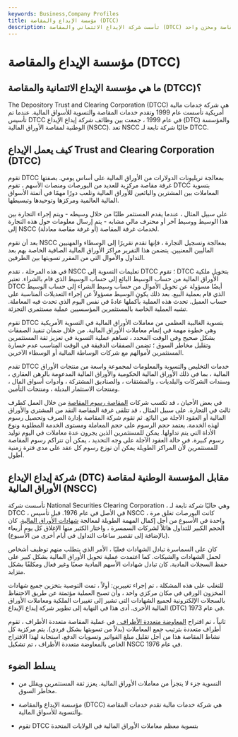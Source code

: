 ```yaml
---
keywords: Business,Company Profiles
title: مؤسسة الإيداع والمقاصة (DTCC)
description: تأسست شركة الإيداع الائتماني والمقاصة (DTCC) في عام 1999 ، وهي شركة قابضة تتكون من خمس شركات مقاصة ومخزن واحد.
---
```


# مؤسسة الإيداع والمقاصة (DTCC)
## ما هي مؤسسة الإيداع الائتمانية والمقاصة (DTCC)؟

The Depository Trust and Clearing Corporation (DTCC) هي شركة خدمات مالية أمريكية تأسست عام 1999 وتقدم خدمات المقاصة والتسوية للأسواق المالية. عندما تم تأسيس DTCC في عام 1999 ، جمعت بين وظائف شركة إيداع الإيداع (DTC) والمؤسسة الوطنية لمقاصة الأوراق المالية (NSCC). تعد NSCC حاليًا شركة تابعة لـ DTCC.

## كيف يعمل الإيداع Trust and Clearing Corporation (DTCC)

تقوم DTCC بمعالجة تريليونات الدولارات من الأوراق المالية على أساس يومي. بصفتها غرفة مقاصة مركزية للعديد من البورصات ومنصات الأسهم ، تقوم DTCC بتسوية المعاملات بين المشترين والبائعين للأوراق المالية وتلعب دورًا مهمًا في أتمتة الأسواق المالية العالمية ومركزها وتوحيدها وتبسيطها.

على سبيل المثال ، عندما يقدم المستثمر طلبًا من خلال وسيطه - ويتم إجراء التجارة بين هذا الوسيط ووسيط آخر أو محترف مالي مشابه - يتم إرسال معلومات حول هذه التجارة إلى NSCC (أو غرفة مقاصة معادلة) لخدمات غرفة المقاصة.

بعد أن تقوم NSCC بمعالجة وتسجيل التجارة ، فإنها تقدم تقريرًا إلى الوسطاء والمهنيين الماليين المعنيين. يتضمن هذا التقرير مراكز الأوراق المالية الصافية الخاصة بهم بعد التداول والأموال التي من المقرر تسويتها بين الطرفين.

في هذه المرحلة ، تقدم NSCC تعليمات التسوية إلى DTCC ؛ تقوم DTCC بتحويل ملكية الأوراق المالية من حساب الوسيط البائع إلى حساب الوسيط الذي قام بالشراء. تعتبر DTCC أيضًا مسؤولة عن تحويل الأموال من حساب وسيط الشراء إلى حساب الوسيط الذي قام بعملية البيع. بعد ذلك يكون الوسيط مسؤولاً عن إجراء التعديلات المناسبة على حساب العميل. تحدث هذه العملية بأكملها عادةً في نفس اليوم الذي تحدث فيه المعاملة. تشبه العملية الخاصة بالمستثمرين المؤسسيين عملية مستثمري التجزئة.

تقوم DTCC بتسوية الغالبية العظمى من معاملات الأوراق المالية في التسوية الأمريكية وهي خطوة مهمة في إتمام معاملات الأوراق المالية. من خلال ضمان تنفيذ الصفقات بشكل صحيح وفي الوقت المحدد ، تساهم عملية التسوية في تعزيز ثقة المستثمرين وتقليل مخاطر السوق ؛ تضمن الصفقات الدقيقة في الوقت المناسب عدم خسارة المستثمرين لأموالهم مع شركات الوساطة المالية أو الوسطاء الآخرين.

تقدم DTCC خدمات التخليص والتسوية والمعلومات لمجموعة واسعة من منتجات الأوراق المالية ، بما في ذلك الأوراق المالية الحكومية والأوراق المالية المدعومة بالرهن العقاري ، وسندات الشركات والبلديات ، والمشتقات ، والصناديق المشتركة ، وأدوات أسواق المال ، ومنتجات الاستثمار البديلة ، ومنتجات التأمين.

في بعض الأحيان ، قد تكسب شركات [المقاصة رسوم المقاصة](/clearingfee) من خلال العمل كطرف ثالث في التجارة. على سبيل المثال ، قد تتلقى غرفة المقاصة النقد من المشتري والأوراق المالية أو العقود الآجلة من البائع. ثم تقوم شركة المقاصة بإدارة الصرف وتحصيل رسوم لهذه الخدمة. يعتمد حجم الرسوم على حجم المعاملة ومستوى الخدمة المطلوبة ونوع الأداة التي يتم تداولها. يمكن للمستثمرين الذين يجرون عدة معاملات في اليوم توليد رسوم كبيرة. في حالة العقود الآجلة على وجه التحديد ، يمكن أن تتراكم رسوم المقاصة للمستثمرين لأن المراكز الطويلة يمكن أن توزع رسوم كل عقد على مدى فترة زمنية أطول.

## شركة إيداع الإيداع (DTC) مقابل المؤسسة الوطنية لمقاصة الأوراق المالية (NSCC)

تأسست شركة National Securities Clearing Corporation ، وهي حاليًا شركة تابعة لـ DTCC ، في الأصل في عام 1976. قبل تأسيس NSCC ، كانت البورصات تغلق مرة واحدة في الأسبوع من أجل إكمال المهمة الطويلة لمعالجة [شهادات الأوراق المالية](/stockcertificate). كان الحجم الكبير للتداول هائلاً لشركات السمسرة ، واختار الكثير منها الإغلاق كل يوم أربعاء (بالإضافة إلى تقصير ساعات التداول في أيام أخرى من الأسبوع).

كان على السماسرة تبادل الشهادات فعليًا ، الأمر الذي يتطلب منهم توظيف أشخاص لحمل الشهادات والشيكات. كما اعتمدت عملية تحويل الأوراق المالية بشكل كبير على حفظ السجلات المادية. كان تبادل شهادات الأسهم المادية صعبًا وغير فعال ومكلفًا بشكل متزايد.

للتغلب على هذه المشكلة ، تم إجراء تغييرين: أولاً ، تمت التوصية بتخزين جميع شهادات المخزون الورقي في مكان مركزي واحد ، وأن تصبح العملية مؤتمتة عن طريق الاحتفاظ بالسجلات الإلكترونية لجميع الشهادات التي تشير إلى تغييرات الملكية ومعاملات الأوراق المالية الأخرى. أدى هذا في النهاية إلى تطوير شركة إيداع الإيداع (DTC) في عام 1973.

ثانياً ، تم اقتراح [المعاوضة متعددة الأطراف .](/multilateral-netting) في عملية المقاصة متعددة الأطراف ، تقوم أطراف متعددة بترتيب جمع المعاملات (بدلاً من تسويتها بشكل فردي). يتم مركزية كل نشاط المقاصة هذا من أجل تقليل مبلغ الفواتير وتسويات الدفع. استجابة لهذا الاقتراح الخاص بالمعاوضة متعددة الأطراف ، تم تشكيل NSCC في عام 1976.

## يسلط الضوء

- التسوية جزء لا يتجزأ من معاملات الأوراق المالية. يعزز ثقة المستثمرين ويقلل من مخاطر السوق.

- مؤسسة الإيداع والمقاصة (DTCC) هي شركة خدمات مالية تقدم خدمات المقاصة والتسوية للأسواق المالية.

- تقوم DTCC بتسوية معظم معاملات الأوراق المالية في الولايات المتحدة

